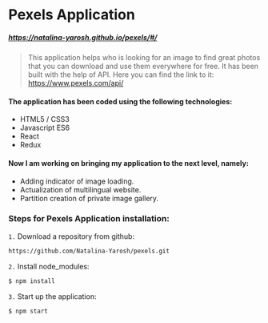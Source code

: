 # Pexels Application
##### https://natalina-yarosh.github.io/pexels/#/


> This application helps who is looking for an image to find great photos that you can download and use them everywhere for free.
> It has been built with the help of API. Here you can find the link to it: https://www.pexels.com/api/

#### The application has been coded using the following technologies:

 - HTML5 / CSS3
 - Javascript ES6
 - React
 - Redux

#### Now I am working on bringing my application to the next level, namely:
 - Adding indicator of image loading.
 - Actualization of multilingual website. 
 - Partition creation of private image gallery. 


### Steps for Pexels Application installation:

`1.` Download a repository from github:
```sh
https://github.com/Natalina-Yarosh/pexels.git
```
`2.` Install node_modules:
```sh
$ npm install 
```
`3.` Start up the application: 
```sh
$ npm start
```


